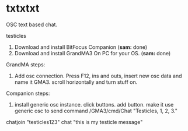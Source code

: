 # txtxtxt
OSC text based chat.

testicles

1. Download and install BitFocus Companion (**sam:** done)
2. Download and install GrandMA3 On PC for your OS. (**sam:** done)

GrandMA steps:
1. Add osc connection. Press F12, ins and outs, insert new osc data and name it GMA3. scroll horizontally and turn stuff on.

Companion steps:
1. install generic osc instance. click buttons. add button. make it use generic osc to send command /GMA3/cmd/Chat "Testicles, 1, 2, 3."


chatjoin "testicles123"
chat "this is my testicle message"
